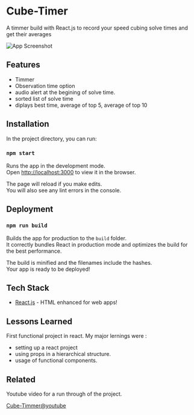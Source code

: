 
# Cube-Timer

A timmer build with React.js to record your speed cubing solve times and get their averages



![App Screenshot](https://res.cloudinary.com/dfwfghwgo/image/upload/v1636116408/readme/cube/cubetimmer_f9l53a.png)


## Features

- Timmer
- Observation time option
- audio alert at the begining of solve time.
- sorted list of solve time
- diplays best time, average of top 5, average of top 10


## Installation


In the project directory, you can run:

### `npm start`

Runs the app in the development mode.\
Open [http://localhost:3000](http://localhost:3000) to view it in the browser.

The page will reload if you make edits.\
You will also see any lint errors in the console.

## Deployment 

### `npm run build`

Builds the app for production to the `build` folder.\
It correctly bundles React in production mode and optimizes the build for the best performance.

The build is minified and the filenames include the hashes.\
Your app is ready to be deployed!
## Tech Stack
- [React.js](https://reactjs.org/) - HTML enhanced for web apps!

## Lessons Learned

First functional project in react. My major lernings were :
- setting up a react project
- using props in a hierarchical structure.
- usage of functional components.


## Related

Youtube video for a run through of the project.

[Cube-Timmer@youtube](https://github.com/matiassingers/awesome-readme)


